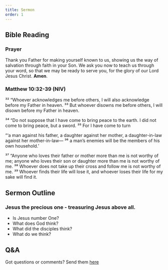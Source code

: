 ```yaml
---
title: Sermon 
order: 1
---
```


## Bible Reading

### Prayer
Thank you Father for making yourself known to us, showing us the way of salvation through faith in your Son. We ask you now to teach us through your word, so that we may be ready to serve you, for the glory of our Lord Jesus Christ.  **Amen**. 


### Matthew 10:32-39 (NIV)

³² “Whoever acknowledges me before others, I will also acknowledge before my Father in heaven. ³³ But whoever disowns me before others, I will disown before my Father in heaven.

³⁴ “Do not suppose that I have come to bring peace to the earth. I did not come to bring peace, but a sword. ³⁵ For I have come to turn

“‘a man against his father,
a daughter against her mother,
a daughter-in-law against her mother-in-law—
³⁶ a man’s enemies will be the members of his own household.’ 

³⁷ “Anyone who loves their father or mother more than me is not worthy of me; anyone who loves their son or daughter more than me is not worthy of me. ³⁸ Whoever does not take up their cross and follow me is not worthy of me. ³⁹ Whoever finds their life will lose it, and whoever loses their life for my sake will find it.


## Sermon Outline
### Jesus the precious one - treasuring Jesus above all.
- Is Jesus number One?
- What does God think? 
- What did the disciples think? 
- What do we think?


## Q&A
Got questions or comments? Send them [here](https://tinyurl.com/SGHACQuestionsAnswers)
